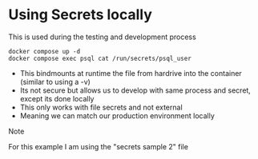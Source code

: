 # Using Secrets locally 

This is used during the testing and development process 

```
docker compose up -d 	
docker compose exec psql cat /run/secrets/psql_user 
```
- This bindmounts at runtime the file from hardrive into the container (similar to using a -v)
- Its not secure but allows us to develop with same process and secret, except its done locally
- This only works with file secrets and not external
- Meaning we can match our production environment locally 


> [!NOTE]
> For this example I am using the "secrets sample 2" file